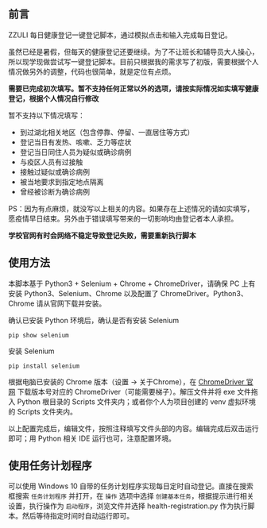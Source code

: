 ## 前言

ZZULI 每日健康登记一键登记脚本，通过模拟点击和输入完成每日登记。

虽然已经是暑假，但每天的健康登记还要继续。为了不让班长和辅导员大人操心，所以现学现做尝试写一键登记脚本。目前只根据我的需求写了初版，需要根据个人情况做另外的调整，代码也很简单，就是定位有点烦。

**需要已完成初次填写。暂不支持任何正常以外的选项，请按实际情况如实填写健康登记，根据个人情况自行修改**

暂不支持以下情况填写：
+ 到过湖北相关地区（包含停靠、停留、一直居住等方式）
+ 登记当日有发热、咳嗽、乏力等症状
+ 登记当日同住人员为疑似或确诊病例
+ 与疫区人员有过接触
+ 接触过疑似或确诊病例
+ 被当地要求到指定地点隔离
+ 曾经被诊断为确诊病例

PS：因为有点麻烦，就没写以上相关的内容。如果存在上述情况的请如实填写，愿疫情早日结束。另外由于错误填写带来的一切影响均由登记者本人承担。

**学校官网有时会网络不稳定导致登记失败，需要重新执行脚本**

## 使用方法

本脚本基于 Python3 + Selenium + Chrome + ChromeDriver，请确保 PC 上有安装 Python3、Selenium、Chrome 以及配置了 ChromeDriver。Python3、Chrome 请从官网下载并安装。

确认已安装 Python 环境后，确认是否有安装 Selenium
```
pip show selenium
```

安装 Selenium
```
pip install selenium
```

根据电脑已安装的 Chrome 版本（设置 -> 关于Chrome），在 [ChromeDriver 官网](http://chromedriver.chromium.org/) 下载版本号对应的 ChromeDriver（可能需要梯子）。解压文件并将 exe 文件拖入 Python 根目录的 Scripts 文件夹内；或者你个人为项目创建的 venv 虚拟环境的 Scripts 文件夹内。

以上配置完成后，编辑文件，按照注释填写文件头部的内容。编辑完成后双击运行即可；用 Python 相关 IDE 运行也可，注意配置环境。

## 使用任务计划程序

可以使用 Windows 10 自带的任务计划程序实现每日定时自动登记。直接在搜索框搜索 `任务计划程序` 并打开，在 `操作` 选项中选择 `创建基本任务`，根据提示进行相关设置，执行操作为 `启动程序`，浏览文件并选择 health-registration.py 作为执行脚本。然后等待指定时间时自动运行即可。